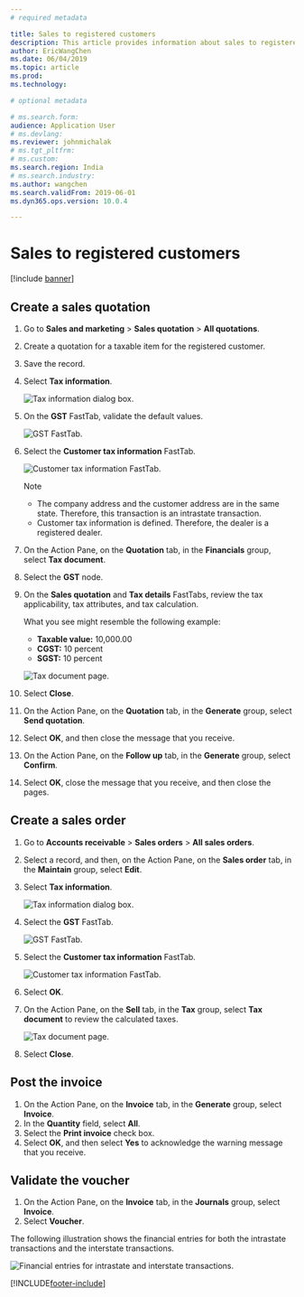 ```yaml
---
# required metadata

title: Sales to registered customers
description: This article provides information about sales to registered customers.
author: EricWangChen
ms.date: 06/04/2019
ms.topic: article
ms.prod: 
ms.technology: 

# optional metadata

# ms.search.form: 
audience: Application User
# ms.devlang: 
ms.reviewer: johnmichalak
# ms.tgt_pltfrm: 
# ms.custom: 
ms.search.region: India
# ms.search.industry: 
ms.author: wangchen
ms.search.validFrom: 2019-06-01
ms.dyn365.ops.version: 10.0.4

---
```


# Sales to registered customers

[!include [banner](../../includes/banner.md)]

## Create a sales quotation

1. Go to **Sales and marketing** \> **Sales quotation** \> **All quotations**.
2. Create a quotation for a taxable item for the registered customer.
3. Save the record.
4. Select **Tax information**.

    ![Tax information dialog box.](../media/Capture06.PNG)

5. On the **GST** FastTab, validate the default values.

    ![GST FastTab.](../media/Capture07.PNG)

6. Select the **Customer tax information** FastTab.

    ![Customer tax information FastTab.](../media/Capture08.PNG)

    > [!NOTE]
    > - The company address and the customer address are in the same state. Therefore, this transaction is an intrastate transaction.
    > - Customer tax information is defined. Therefore, the dealer is a registered dealer.

7. On the Action Pane, on the **Quotation** tab, in the **Financials** group, select **Tax document**.
8. Select the **GST** node.
9. On the **Sales quotation** and **Tax details** FastTabs, review the tax applicability, tax attributes, and tax calculation.

    What you see might resemble the following example:

    - **Taxable value:** 10,000.00
    - **CGST:** 10 percent
    - **SGST:** 10 percent

    ![Tax document page.](../media/Capture09_upd.png)

10. Select **Close**.
11. On the Action Pane, on the **Quotation** tab, in the **Generate** group, select **Send quotation**.
12. Select **OK**, and then close the message that you receive.
13. On the Action Pane, on the **Follow up** tab, in the **Generate** group, select **Confirm**.
14. Select **OK**, close the message that you receive, and then close the pages.

## Create a sales order

1. Go to **Accounts receivable** \> **Sales orders** \> **All sales orders**.
2. Select a record, and then, on the Action Pane, on the **Sales order** tab, in the **Maintain** group, select **Edit**.
3. Select **Tax information**.

    ![Tax information dialog box.](../media/Capture06.PNG)

4. Select the **GST** FastTab.

    ![GST FastTab.](../media/Capture07.PNG)

5. Select the **Customer tax information** FastTab.

    ![Customer tax information FastTab.](../media/Capture08.PNG)

6. Select **OK**.
7. On the Action Pane, on the **Sell** tab, in the **Tax** group, select **Tax document** to review the calculated taxes.

    ![Tax document page.](../media/Capture09_upd.png)

8. Select **Close**.

## Post the invoice

1. On the Action Pane, on the **Invoice** tab, in the **Generate** group, select **Invoice**.
2. In the **Quantity** field, select **All**.
3. Select the **Print invoice** check box.
4. Select **OK**, and then select **Yes** to acknowledge the warning message that you receive.

## Validate the voucher

1. On the Action Pane, on the **Invoice** tab, in the **Journals** group, select **Invoice**.
2. Select **Voucher**.

The following illustration shows the financial entries for both the intrastate transactions and the interstate transactions.

![Financial entries for intrastate and interstate transactions.](../media/Annotation-2019-05-20-133425.png)


[!INCLUDE[footer-include](../../../includes/footer-banner.md)]
